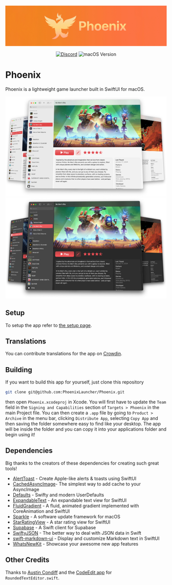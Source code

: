 ![Phoenix's Banner](/Images/phoenix-banner-small.jpg)

<div align="center">

[![Discord](https://img.shields.io/discord/1059670439917527140?style=for-the-badge&logo=discord)](https://discord.gg/S5Kje5WQ4R)
![macOS Version](https://img.shields.io/badge/macos-13%2B-brightgreen?style=for-the-badge)

</div>

# Phoenix

Phoenix is a lightweight game launcher built in SwiftUI for macOS.

![Screenshot of Phoenix in light mode](/Images/phoenix-light-triple-compressed.webp#gh-light-mode-only)
![Screenshot of Phoenix in dark mode](/Images/phoenix-dark-triple-compressed.webp#gh-dark-mode-only)

## Setup

To setup the app refer to
[the setup page](https://github.com/phoenixlauncher/phoenix/wiki/1.-Setup).

## Translations

You can contribute translations for the app on [Crowdin](https://crowdin.com/project/phoenixlauncher).

## Building

If you want to build this app for yourself, just clone this repository

```bash
git clone git@github.com:PhoenixLauncher/Phoenix.git
```

then open `Phoenix.xcodeproj` in Xcode. You will first have to update the `Team`
field in the `Signing and Capabilities` section of `Targets > Phoenix` in the
main Project file. You can then create a `.app` file by going to
`Product > Archive` in the menu bar, clicking `Distribute App`, selecting
`Copy App` and then saving the folder somewhere easy to find like your desktop.
The app will be inside the folder and you can copy it into your applications
folder and begin using it!

## Dependencies

Big thanks to the creators of these dependencies for creating such great tools!

- [AlertToast](https://github.com/elai950/AlertToast) - Create Apple-like alerts & toasts using SwiftUI
- [CachedAsyncImage](https://github.com/lorenzofiamingo/swiftui-cached-async-image)- The simplest way to add cache to your AsyncImage
- [Defaults](https://github.com/sindresorhus/Defaults) - Swifty and modern UserDefaults
- [ExpandableText](https://github.com/jxhug/ExpandableText) - An expandable text view for SwiftUI
- [FluidGradient](https://github.com/Cindori/FluidGradient) - A fluid, animated gradient implemented with CoreAnimation and SwiftUI
- [Sparkle](https://github.com/sparkle-project/Sparkle) - A software update framework for macOS
- [StarRatingView](https://github.com/magickworx/StarRatingViewSwiftUI) - A star rating view for SwiftUI
- [Supabase](https://github.com/supabase-community/supabase-swift) - A Swift client for Supabase
- [SwiftyJSON](https://github.com/SwiftyJSON/SwiftyJSON) - The better way to deal with JSON data in Swift
- [swift-markdown-ui](https://github.com/gonzalezreal/swift-markdown-ui) - Display and customize Markdown text in SwiftUI
- [WhatsNewKit](https://github.com/SvenTiigi/WhatsNewKit) - Showcase your awesome new app features

## Other Credits

Thanks to [Austin Condiff](https://twitter.com/austincondiff) and the [CodeEdit app](https://codeedit.app) for `RoundedTextEditor.swift`.
